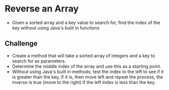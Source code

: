 # Reverse an Array
- Given a sorted array and a key value to search for, find the index of the key without using Java's built in functions

## Challenge
- Create a method that will take a sorted array of integers and a key to search for as parameters.
- Determine the middle index of the array and use this as a starting point.
- Without using Java's built in methods, test the index to the left to see if it is greater than the key, if it is, then move left and repeat the process, the inverse is true (move to the right) if the left index is less than the key.